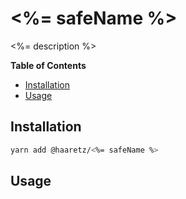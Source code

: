 # <%= safeName %>

<%= description %>


<!-- START doctoc generated TOC please keep comment here to allow auto update -->
<!-- DON'T EDIT THIS SECTION, INSTEAD RE-RUN doctoc TO UPDATE -->
**Table of Contents**

- [Installation](#installation)
- [Usage](#usage)

<!-- END doctoc generated TOC please keep comment here to allow auto update -->


## Installation

```bash
yarn add @haaretz/<%= safeName %>
```

## Usage
